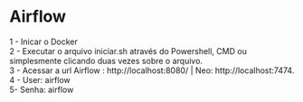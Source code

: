 # Airflow
1 - Inicar o Docker                           
2 - Executar o arquivo iniciar.sh através do Powershell, CMD ou simplesmente clicando duas vezes sobre o arquivo.           
3 - Acessar a url Airflow : http://localhost:8080/ | Neo: http://localhost:7474.      
4 - User: airflow             
5-  Senha: airflow
